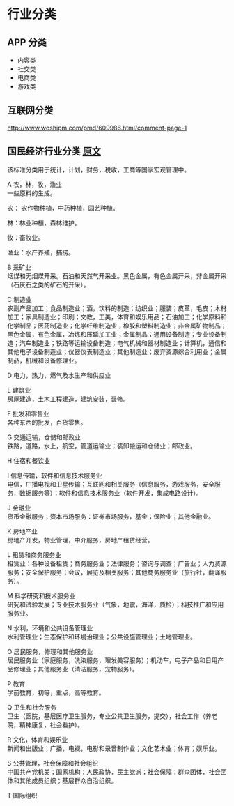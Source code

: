 # 行业分类
## APP 分类
* 内容类
* 社交类
* 电商类
* 游戏类

## 互联网分类
http://www.woshipm.com/pmd/609986.html/comment-page-1

## 国民经济行业分类 [原文](http://www.stats.gov.cn/tjsj/tjbz/hyflbz/201710/P020181022345132273248.pdf)
该标准分类用于统计，计划，财务，税收，工商等国家宏观管理中。

A 农，林，牧，渔业  
一些原料的生成。

农： 农作物种植，中药种植，园艺种植。

林：林业种植，森林维护。

牧：畜牧业。

渔业：水产养殖，捕捞。

B 采矿业  
烟煤和无烟煤开采。石油和天然气开采业。黑色金属，有色金属开采，非金属开采（石灰石之类的矿石的开采）。

C 制造业  
农副产品加工；食品制造业；酒，饮料的制造；纺织业；服装；皮革，毛皮；木材加工；家具制造业；印刷；文教，工美，体育和娱乐用品；石油加工；化学原料和化学制品；医药制造业；化学纤维制造业；橡胶和塑料制造业；非金属矿物制品；黑色金属，有色金属，冶炼和压延加工业；金属制品；通用设备制造；专业设备制造；汽车制造业；铁路等运输设备制造；电气机械和器材制造业；计算机，通信和其他电子设备制造业；仪器仪表制造业；其他制造业；废弃资源综合利用业；金属制品，机械和设备修理业。

D 电力，热力，燃气及水生产和供应业

E 建筑业  
房屋建造，土木工程建造，建筑安装，装修。

F 批发和零售业  
各种东西的批发，百货零售。

G 交通运输，仓储和邮政业  
铁路，道路，水上，航空，管道运输业；装卸搬运和仓储业；邮政业。

H 住宿和餐饮业  

I 信息传输，软件和信息技术服务业  
电信，广播电视和卫星传输；互联网和相关服务（信息服务，游戏服务，安全服务，数据服务等）；软件和信息技术服务业（软件开发，集成电路设计）。

J 金融业  
货币金融服务；资本市场服务：证券市场服务，基金；保险业；其他金融业。

K 房地产业  
房地产开发，物业管理，中介服务，房地产租赁经营。

L 租赁和商务服务业  
租赁业：各种设备租赁；商务服务业；法律服务；咨询与调查；广告业；人力资源服务；安全保护服务；会议，展览及相关服务；其他商务服务业（旅行社，翻译服务）。

M 科学研究和技术服务业  
研究和试验发展；专业技术服务业（气象，地震，海洋，质检）；科技推广和应用服务业。

N 水利，环境和公共设备管理业  
水利管理业；生态保护和环境治理业；公共设施管理业；土地管理业。

O 居民服务，修理和其他服务业  
居民服务业（家庭服务，洗染服务，理发美容服务）；机动车，电子产品和日用产品修理业；其他服务业（清洁服务，宠物服务）。

P 教育  
学前教育，初等，重点，高等教育。

Q 卫生和社会服务  
卫生（医院，基层医疗卫生服务，专业公共卫生服务，提交），社会工作（养老院，精神康复，社会看护）。

R 文化，体育和娱乐业  
新闻和出版业；广播，电视，电影和录音制作业；文化艺术业；体育；娱乐业。

S 公共管理，社会保障和社会组织  
中国共产党机关；国家机构；人民政协，民主党派；社会保障；群众团体，社会团体和其他成员组织；基层群众自治组织。

T 国际组织  





